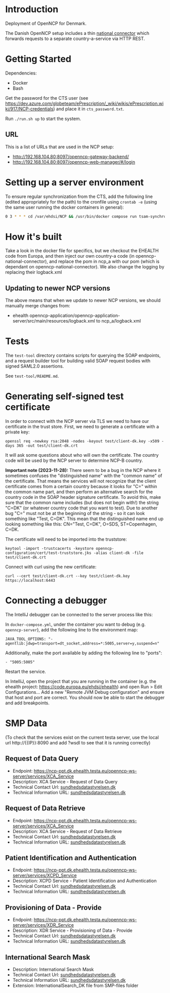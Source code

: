 # Introduction

Deployment of OpenNCP for Denmark.

The Danish OpenNCP setup includes a thin [national connector](./openncp-national-connector) which forwards requests to a separate country-a-service via HTTP REST.

# Getting Started

Dependencies:
 - Docker
 - Bash

Get the password for the CTS user (see https://dev.azure.com/globeteam/ePrescription/_wiki/wikis/ePrescription.wiki/917/NCP-credentials)
and place it in `cts_password.txt`.

Run `./run.sh up` to start the system.

## URL
This is a list of URLs that are used in the NCP setup:
- http://192.168.104.80:8097/openncp-gateway-backend/
- http://192.168.104.80:8097/openncp-web-manager/#/login

# Setting up a server environment
To ensure regular synchronization from the CTS, add the following line (edited appropriately for the path) to the cronfile using `crontab -e` (using the same user running the docker containers in general):
```bash
0 3 * * * cd /var/ehdsi/NCP && /usr/bin/docker compose run tsam-synchronizer
```

# How it's built
Take a look in the docker file for specifics, but we checkout the EHEALTH code from Europa, and then inject our own country-a code (in openncp-national-connector), and replace the pom in ncp_a with our pom (which is dependant on openncp-national-connector). We also change the logging by replacing their logback.xml

## Updating to newer NCP versions
The above means that when we update to newer NCP versions, we should manually merge changes from:
- ehealth openncp-application/openncp-application-server/src/main/resources/logback.xml to ncp_a/logback.xml

# Tests

The `test-tool` directory contains scripts for querying the SOAP endpoints, and a request builder tool for building valid SOAP request bodies with signed SAML2.0 assertions.

See `test-tool/README.md`.

# Generating self-signed test certificate

In order to connect with the NCP server via TLS we need to have our certificate in the trust store.
First, we need to generate a certificate with a private key:

    openssl req -newkey rsa:2048 -nodes -keyout test/client-dk.key -x509 -days 365 -out test/client-dk.crt

It will ask some questions about who will own the certificate.
The country code will be used by the NCP server to determine NCP-B country.

**Important note (2023-11-28):** There seem to be a bug in the NCP where it sometimes confuses the "distinguished name" with the "common name" of the certificate.
That means the services will not recognize that the client certificate comes from a certain country because it looks for "C=" within the common name part, and then perform an alternative search for the country code in the SOAP header signature certificate.
To avoid this, make sure that the common name includes (but does not begin with!) the string "C=DK" (or whatever country code that you want to test).
Due to another bug "C=" must not be at the beginning of the string - so it can look something like "Test, C=DK".
This mean that the distinguished name end up looking something like this: CN="Test, C=DK", O=SDS, ST=Copenhagen, C=DK.


The certificate will need to be imported into the truststore:

    keytool -import -trustcacerts -keystore openncp-configuration/cert/test-truststore.jks -alias client-dk -file test/client-dk.crt

Connect with curl using the new certificate:

    curl --cert test/client-dk.crt --key test/client-dk.key https://localhost:6443

# Connecting a debugger

The IntelliJ debugger can be connected to the server process like this:

In `docker-compose.yml`, under the container you want to debug (e.g. `openncp-server`), add the following line to the environment map:

    JAVA_TOOL_OPTIONS: "-agentlib:jdwp=transport=dt_socket,address=*:5005,server=y,suspend=n"

Additionally, make the port available by adding the following line to "ports":

    - "5005:5005"


Restart the service.

In IntelliJ, open the project that you are running in the container (e.g. the ehealth project: https://code.europa.eu/ehdsi/ehealth) and open Run > Edit Configurations...
Add a new "Remote JVM Debug configuration" and ensure that host and port are correct.
You should now be able to start the debugger and add breakpoints.


# SMP Data
(To check that the services exist on the current testa server, use the local url http://{{IP}}:8090 and add ?wsdl to see that it is running correctly)
## Request of Data Query
- Endpoint: https://ncp-ppt.dk.ehealth.testa.eu/openncp-ws-server/services/XCA_Service
- Description: XCA Service - Request of Data Query
- Technical Contact Url: [sundhedsdatastyrelsen.dk](https://sundhedsdatastyrelsen.dk)
- Technical Information URL: [sundhedsdatastyrelsen.dk](https://sundhedsdatastyrelsen.dk)

## Request of Data Retrieve
- Endpoint: https://ncp-ppt.dk.ehealth.testa.eu/openncp-ws-server/services/XCA_Service
- Description: XCA Service - Request of Data Retrieve
- Technical Contact Url: [sundhedsdatastyrelsen.dk](https://sundhedsdatastyrelsen.dk)
- Technical Information URL: [sundhedsdatastyrelsen.dk](https://sundhedsdatastyrelsen.dk)

## Patient Identification and Authentication
- Endpoint: https://ncp-ppt.dk.ehealth.testa.eu/openncp-ws-server/services/XCPD_Service
- Description: XCPD Service - Patient Identification and Authentication
- Technical Contact Url: [sundhedsdatastyrelsen.dk](https://sundhedsdatastyrelsen.dk)
- Technical Information URL: [sundhedsdatastyrelsen.dk](https://sundhedsdatastyrelsen.dk)

## Provisioning of Data - Provide
- Endpoint: https://ncp-ppt.dk.ehealth.testa.eu/openncp-ws-server/services/XDR_Service
- Description: XDR Service - Provisioning of Data - Provide
- Technical Contact Url: [sundhedsdatastyrelsen.dk](https://sundhedsdatastyrelsen.dk)
- Technical Information URL: [sundhedsdatastyrelsen.dk](https://sundhedsdatastyrelsen.dk)

## International Search Mask
- Description: International Search Mask
- Technical Contact Url: [sundhedsdatastyrelsen.dk](https://sundhedsdatastyrelsen.dk)
- Technical Information URL: [sundhedsdatastyrelsen.dk](https://sundhedsdatastyrelsen.dk)
- Extension: InternationalSearch_DK file from SMP-files folder

